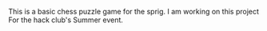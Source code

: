 This is a basic chess puzzle game for the sprig. I am working on this project For the hack club's Summer event.

